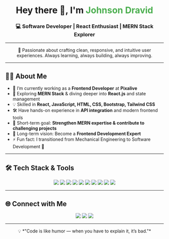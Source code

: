 <!-- Profile Header -->
<h1 align="center">Hey there 👋, I'm <span style="color:#4CAF50;">Johnson Dravid</span></h1>
<h3 align="center">💻  Software Developer | React Enthusiast | MERN Stack Explorer</h3>

---

<!-- Short Intro -->
<p align="center">
🚀 Passionate about crafting clean, responsive, and intuitive user experiences.  
Always learning, always building, always improving.  
</p>

---

## 🧑‍💻 About Me

- 🔭 I’m currently working as a **Frontend Developer** at **Pixalive**  
- 🌱 Exploring **MERN Stack** & diving deeper into **React.js** and state management  
- 💡 Skilled in **React, JavaScript, HTML, CSS, Bootstrap, Tailwind CSS**  
- 🛠 Have hands-on experience in **API integration** and modern frontend tools  
- 🎯 Short-term goal: **Strengthen MERN expertise & contribute to challenging projects**  
- 🌟 Long-term vision: Become a **Frontend Development Expert**  
- ⚡ Fun fact: I transitioned from Mechanical Engineering to Software Development 🚀

---

## 🛠 Tech Stack & Tools

<p align="center">
<img src="https://img.shields.io/badge/Code-React-blue?style=for-the-badge&logo=react" />
<img src="https://img.shields.io/badge/Code-JavaScript-yellow?style=for-the-badge&logo=javascript" />
<img src="https://img.shields.io/badge/Style-CSS-blue?style=for-the-badge&logo=css3" />
<img src="https://img.shields.io/badge/Code-HTML-orange?style=for-the-badge&logo=html5" />
<img src="https://img.shields.io/badge/Style-Tailwind_CSS-38B2AC?style=for-the-badge&logo=tailwind-css" />
<img src="https://img.shields.io/badge/Framework-Bootstrap-purple?style=for-the-badge&logo=bootstrap" />
<img src="https://img.shields.io/badge/Tools-Git-black?style=for-the-badge&logo=git" />
<img src="https://img.shields.io/badge/DB-MongoDB-green?style=for-the-badge&logo=mongodb" />
<img src="https://img.shields.io/badge/Runtime-Node.js-339933?style=for-the-badge&logo=node.js" />
<img src="https://img.shields.io/badge/Framework-Express.js-black?style=for-the-badge&logo=express" />
</p>

---


## 🌐 Connect with Me

<p align="center">
<a href="https://www.linkedin.com/in/johnson-dravid" target="_blank"><img src="https://img.shields.io/badge/LinkedIn-blue?style=for-the-badge&logo=linkedin" /></a>
<a href="mailto:johnsondravid143@gmail.com"><img src="https://img.shields.io/badge/Email-red?style=for-the-badge&logo=gmail" /></a>
<a href="https://github.com/Nirmaljohn24"><img src="https://img.shields.io/badge/GitHub-black?style=for-the-badge&logo=github" /></a>
</p>

---

<p align="center">
💡 *"Code is like humor — when you have to explain it, it’s bad."*  
</p>

 
 
